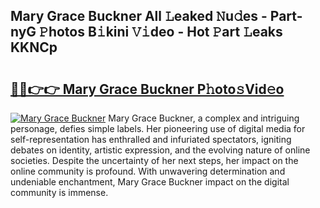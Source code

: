 ## Mary Grace Buckner All 𝙻eaked 𝙽u𝚍es - Part-nyG 𝙿hotos B𝚒kini 𝚅𝚒deo - Hot 𝙿art 𝙻eaks KKNCp

# <h2><a href="http://ld174vb.urlbe.top/?page=Mary+Grace+Buckner">🔗🔗👉👉 Mary Grace Buckner P𝚑oto𝚜Vid𝚎o</a></h2>

[![Mary Grace Buckner](https://i.imgur.com/eBuTRDB.gif)](http://ld174vb.urlbe.top/?page=Mary+Grace+Buckner)
Mary Grace Buckner, a complex and intriguing personage, defies simple labels. Her pioneering use of digital media for self-representation has enthralled and infuriated spectators, igniting debates on identity, artistic expression, and the evolving nature of online societies. Despite the uncertainty of her next steps, her impact on the online community is profound. With unwavering determination and undeniable enchantment, Mary Grace Buckner impact on the digital community is immense.
